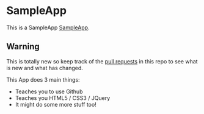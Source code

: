 # SampleApp

This is a SampleApp [SampleApp](http://webesokool.in).

## Warning

This is totally new so keep track of the [pull requests](https://github.com/aBigSchwein/SampleApp/pulls) in this repo to see what is new and what has changed.

This App does 3 main things:

* Teaches you to use Github
* Teaches you HTML5 / CSS3 / JQuery
* It might do some more stuff too!